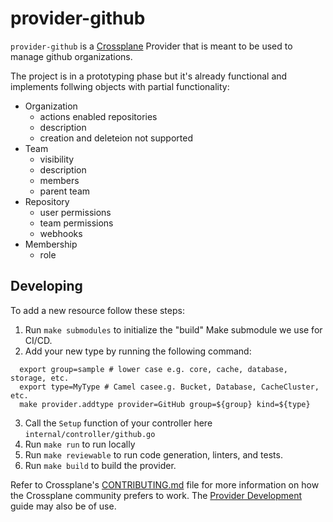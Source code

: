 # provider-github

`provider-github` is a [Crossplane](https://crossplane.io/) Provider
that is meant to be used to manage github organizations.

The project is in a prototyping phase but it's already functional and
implements follwing objects with partial functionality:

* Organization
  * actions enabled repositories 
  * description
  * creation and deleteion not supported
* Team
  * visibility
  * description
  * members
  * parent team
* Repository
  * user permissions  
  * team permissions
  * webhooks
* Membership
  * role


## Developing

To add a new resource follow these steps:
1. Run `make submodules` to initialize the "build" Make submodule we use for CI/CD.
2. Add your new type by running the following command:
```shell
  export group=sample # lower case e.g. core, cache, database, storage, etc.
  export type=MyType # Camel casee.g. Bucket, Database, CacheCluster, etc.
  make provider.addtype provider=GitHub group=${group} kind=${type}
```
3. Call the `Setup` function of your controller here `internal/controller/github.go`
4. Run `make run` to run locally
5. Run `make reviewable` to run code generation, linters, and tests.
6. Run `make build` to build the provider.

Refer to Crossplane's [CONTRIBUTING.md] file for more information on how the
Crossplane community prefers to work. The [Provider Development][provider-dev]
guide may also be of use.

[CONTRIBUTING.md]: https://github.com/crossplane/crossplane/blob/master/CONTRIBUTING.md
[provider-dev]: https://github.com/crossplane/crossplane/blob/master/contributing/guide-provider-development.md
